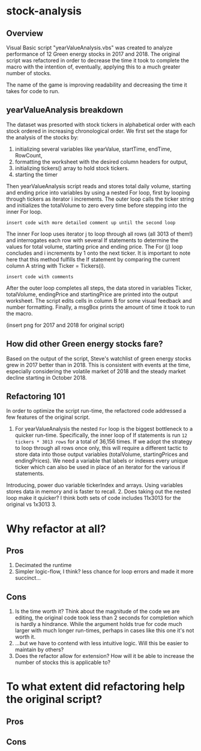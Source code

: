 # stock-analysis

## Overview
Visual Basic script "yearValueAnalysis.vbs" was created to analyze performance of 12 Green energy stocks in 2017 and 2018. The original script was refactored in order to decrease the time it took to complete the macro with the intention of, eventually, applying this to a much greater number of stocks.

The name of the game is improving readability and decreasing the time it takes for code to run. 

## yearValueAnalysis breakdown
The dataset was presorted with stock tickers in alphabetical order with each stock ordered in increasing chronological order. We first set the stage for the analysis of the stocks by: 
1. initializing several variables like yearValue, startTime, endTime, RowCount, 
2. formatting the worksheet with the desired column headers for output,
3. initializing tickers() array to hold stock tickers.
4. starting the timer

Then yearValueAnalysis script reads and stores total daily volume, starting and ending price into variables by using a nested For loop, first by looping through tickers as iterator i increments. The outer loop calls the ticker string and initializes the totalVolume to zero every time before stepping into the inner For loop.

`insert code with more detailed comment up until the second loop`

The inner For loop uses iterator j to loop through all rows (all 3013 of them!) and interrogates each row with several If statements to determine the values for total volume, starting price and ending price. The For (j) loop concludes and i increments by 1 onto the next ticker. It is important to note here that this method fulfills the If statement by comparing the current column A string with Ticker = Tickers(i).

`insert code with comments`

After the outer loop completes all steps, the data stored in variables Ticker, totalVolume, endingPrice and startingPrice are printed into the output worksheet. The script edits cells in column B for some visual feedback and number formatting. Finally, a msgBox prints the amount of time it took to run the macro. 

(insert png for 2017 and 2018 for original script)

## How did other Green energy stocks fare?
Based on the output of the script, Steve's watchlist of green energy stocks grew in 2017 better than in 2018. This is consistent with events at the time, especially considering the volatile market of 2018 and the steady market decline starting in October 2018. 

## Refactoring 101
In order to optimize the script run-time, the refactored code addressed a few features of the original script.

1. For yearValueAnalysis the nested `For` loop is the biggest bottleneck to a quicker run-time. Specifically, the inner loop of If statements is run `12 tickers * 3013 rows` for a total of 36,156 times. If we adopt the strategy to loop through all rows once only, this will require a different tactic to store data into those output variables (totalVolume, startingPrices and endingPrices). We need a variable that labels or indexes every unique ticker which can also be used in place of an iterator for the various if statements.

Introducing, power duo variable tickerIndex and arrays.
Using variables stores data in memory and is faster to recall. 
2. Does taking out the nested loop make it quicker? I think both sets of code includes 11x3013 for the original vs 1x3013 
3. 

# Why refactor at all? 
## Pros
1. Decimated the runtime
2. Simpler logic-flow, I think? less chance for loop errors and made it more succinct...

## Cons
1. Is the time worth it? Think about the magnitude of the code we are editing, the original code took less than 2 seconds for completion which is hardly a hindrance. While the argument holds true for code much larger with much longer run-times, perhaps in cases like this one it's not worth it.
2. ...but we have to contend with less intuitive logic. Will this be easier to maintain by others? 
3. Does the refactor allow for extension? How will it be able to increase the number of stocks this is applicable to?

# To what extent did refactoring help the original script?
## Pros 

## Cons